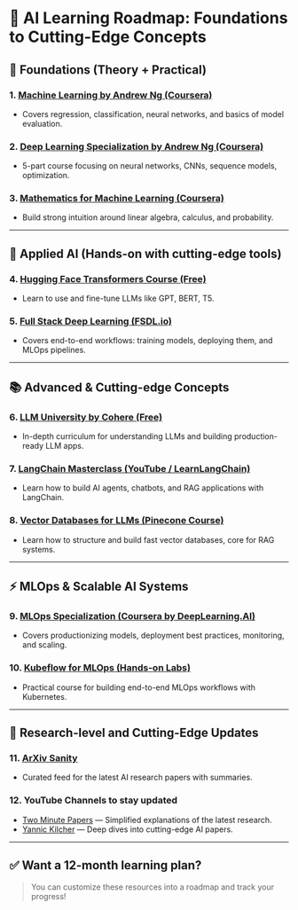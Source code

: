 # 🧠 AI Learning Roadmap: Foundations to Cutting-Edge Concepts

## 🔎 Foundations (Theory + Practical)
### 1. [Machine Learning by Andrew Ng (Coursera)](https://www.coursera.org/learn/machine-learning)
- Covers regression, classification, neural networks, and basics of model evaluation.

### 2. [Deep Learning Specialization by Andrew Ng (Coursera)](https://www.coursera.org/specializations/deep-learning)
- 5-part course focusing on neural networks, CNNs, sequence models, optimization.

### 3. [Mathematics for Machine Learning (Coursera)](https://www.coursera.org/specializations/mathematics-machine-learning)
- Build strong intuition around linear algebra, calculus, and probability.

---

## 🤖 Applied AI (Hands-on with cutting-edge tools)
### 4. [Hugging Face Transformers Course (Free)](https://huggingface.co/learn/course/chapter1)
- Learn to use and fine-tune LLMs like GPT, BERT, T5.

### 5. [Full Stack Deep Learning (FSDL.io)](https://fullstackdeeplearning.com/)
- Covers end-to-end workflows: training models, deploying them, and MLOps pipelines.

---

## 📚 Advanced & Cutting-edge Concepts
### 6. [LLM University by Cohere (Free)](https://university.cohere.com/)
- In-depth curriculum for understanding LLMs and building production-ready LLM apps.

### 7. [LangChain Masterclass (YouTube / LearnLangChain)](https://www.youtube.com/playlist?list=PL7mGctqzS0EAK6FZ2QoqzE4XguLJF4XxN)
- Learn how to build AI agents, chatbots, and RAG applications with LangChain.

### 8. [Vector Databases for LLMs (Pinecone Course)](https://www.pinecone.io/learn/vector-database/)
- Learn how to structure and build fast vector databases, core for RAG systems.

---

## ⚡ MLOps & Scalable AI Systems
### 9. [MLOps Specialization (Coursera by DeepLearning.AI)](https://www.coursera.org/specializations/mlops)
- Covers productionizing models, deployment best practices, monitoring, and scaling.

### 10. [Kubeflow for MLOps (Hands-on Labs)](https://www.katacoda.com/courses/kubeflow)
- Practical course for building end-to-end MLOps workflows with Kubernetes.

---

## 🧠 Research-level and Cutting-Edge Updates
### 11. [ArXiv Sanity](https://www.arxiv-sanity.com/)
- Curated feed for the latest AI research papers with summaries.

### 12. **YouTube Channels to stay updated**
- [Two Minute Papers](https://www.youtube.com/@TwoMinutePapers) — Simplified explanations of the latest research.
- [Yannic Kilcher](https://www.youtube.com/c/YannicKilcher) — Deep dives into cutting-edge AI papers.

---

## ✅ Want a 12-month learning plan?  
> You can customize these resources into a roadmap and track your progress!